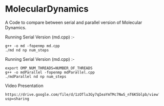 # MolecularDynamics
A Code to compare between serial and parallel version of Molecular Dynamics.

Running Serial Version (md.cpp) :-
```
g++ -o md -fopenmp md.cpp
./md nd np num_steps
```

Running Serial Version (md.cpp) :-
```
export OMP_NUM_THREADS=NUMBER_OF_THREADS
g++ -o mdParallel -fopenmp mdParallel.cpp
./mdParallel nd np num_steps
```
Video Presentation
```
https://drive.google.com/file/d/1zOTlu3Gy7qIeaYmTMc7NwS_nT6K5blpb/view?usp=sharing
```
